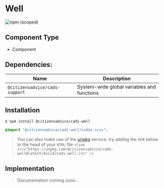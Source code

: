 # Well

![npm (scoped)](https://img.shields.io/npm/v/@citizensadvice/cads-well.svg)

## Component Type

- Component

## Dependencies:

| Name                           | Description                                |
| ------------------------------ | ------------------------------------------ |
| `@citizensadvice/cads-support` | System-wide global variables and functions |

## Installation

```
$ npm install @citizensadvice/cads-well
```

```scss
@import "@citizensadvice/cads-well/index.scss";
```

> You can also make use of the [unpkg](https://unpkg.com) service, try adding the link below to the head of your `HTML` file
> `<link src="https://unpkg.com/@citizensadvice/cads-well@latest/build/cads.well.css" />`

## Implementation

> Documentation coming soon...
